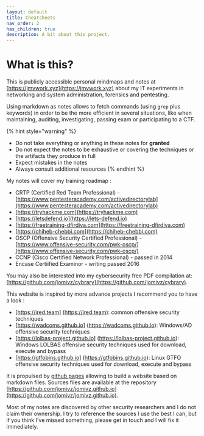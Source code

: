 ```yaml
---
layout: default
title: Cheatsheets
nav_order: 2
has_children: true
description: A bit about this project.
---
```


# What is this?

This is publicly accessible personal mindmaps and notes at [https://jmvwork.xyz](https://jmvwork.xyz) about my IT experiments in networking and system administration, forensics and pentesting.

Using markdown as notes allows to fetch commands (using ```grep``` plus keywords) in order to be the more efficient in several situations, like when maintaining, auditing, investigating, passing exam or participating to a CTF.

{% hint style="warning" %}
* Do not take everything or anything in these notes for **granted** 
* Do not expect the notes to be exhaustive or covering the techniques or the artifacts they produce in full
* Expect mistakes in the notes
* Always consult additional resources
{% endhint %}

My notes will cover my training roadmap :
* CRTP (Certified Red Team Professional) - [https://www.pentesteracademy.com/activedirectorylab](https://www.pentesteracademy.com/activedirectorylab)
* [https://tryhackme.com](https://tryhackme.com)
* [https://letsdefend.io](https://lets-defend.io)
* [https://freetraining-dfirdiva.com](https://freetraining-dfirdiva.com)
* [https://chiheb-chebbi.com](https://chiheb-chebbi.com)
* OSCP (Offensive Security Certified Professional) - [https://www.offensive-security.com/pwk-oscp/](https://www.offensive-security.com/pwk-oscp/)
* CCNP (Cisco Certified Network Professional) - passed in 2014
* Encase Certiified Examinor - writing passed 2016

You may also be interested into my cybersecurity free PDF compilation at: [https://github.com/jomivz/cybrary](https://github.com/jomivz/cybrary).

This website is inspired by more advance projects I recommend you to have a look :
* [https://ired.team] (https://ired.team): common offensive security techniques
* [https://wadcoms.github.io] (https://wadcoms.github.io): Windows/AD offensive security techniques
* [https://lolbas-project.github.io] (https://lolbas-project.github.io): Windows LOLBAS offensive security techniques used for download, execute and bypass 
* [https://gtfobins.github.io] (https://gtfobins.github.io): Linux GTFO offensive security techniques used for download, execute and bypass

It is propulsed by [github pages](https://pages.github.com/) allowing to build a website based on markdown files.
Sources files are available at the repository [https://github.com/jomivz/jomivz.github.io](https://github.com/jomivz/jomivz.github.io). 

Most of my notes are discovered by other security researchers and I do not claim their ownership. I try to reference the sources I use the best I can, but if you think I've missed something, please get in touch and I will fix it immediately.
